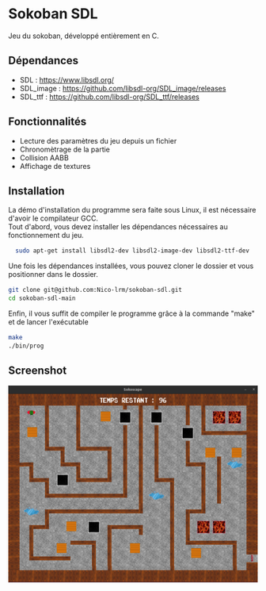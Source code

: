 # Sokoban SDL
Jeu du sokoban, développé entièrement en C.

## Dépendances
- SDL : https://www.libsdl.org/
- SDL_image : https://github.com/libsdl-org/SDL_image/releases
- SDL_ttf : https://github.com/libsdl-org/SDL_ttf/releases

## Fonctionnalités

- Lecture des paramètres du jeu depuis un fichier
- Chronomètrage de la partie
- Collision AABB
- Affichage de textures

## Installation

La démo d'installation du programme sera faite sous Linux, il est nécessaire d'avoir le compilateur GCC.  
Tout d'abord, vous devez installer les dépendances nécessaires au fonctionnement du jeu.

```bash
  sudo apt-get install libsdl2-dev libsdl2-image-dev libsdl2-ttf-dev
```

Une fois les dépendances installées, vous pouvez cloner le dossier et vous positionner dans le dossier.
```bash
git clone git@github.com:Nico-lrm/sokoban-sdl.git
cd sokoban-sdl-main
```

Enfin, il vous suffit de compiler le programme grâce à la commande "make" et de lancer l'exécutable
```bash
make
./bin/prog
```
## Screenshot
![Screenshot de l'écran de jeu](https://github.com/Nico-lrm/sokoban-sdl/blob/main/assets/example/sokoscape.png)
